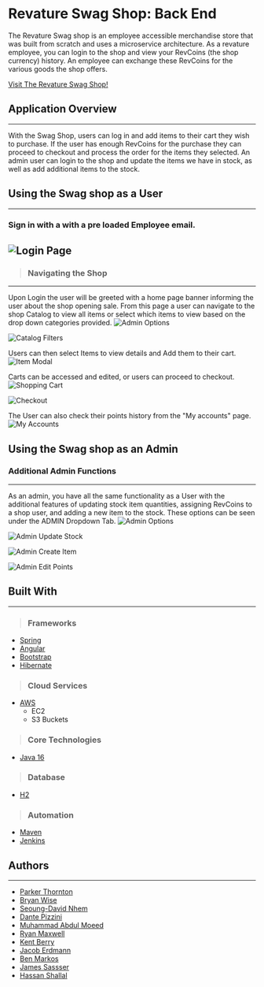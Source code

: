 # Revature Swag Shop: Back End

The Revature Swag shop is an employee accessible merchandise store that was built from scratch and uses a microservice architecture. As a revature employee, you can login to the shop and view your RevCoins (the shop currency) history. An employee can exchange these RevCoins for the various goods the shop offers.

[Visit The Revature Swag Shop!](http://revshop.mooo.com/login)

## Application Overview

---

With the Swag Shop, users can log in and add items to their cart they wish to purchase. If the user has enough RevCoins for the purchase they can proceed to checkout and process the order for the items they selected. An admin user can login to the shop and update the items we have in stock, as well as add additional items to the stock.

## Using the Swag shop as a User

---

### Sign in with a with a pre loaded Employee email.
![Login Page](./src/assets/images/LoginPage.png)
---


> ### Navigating the Shop

---

Upon Login the user will be greeted with a home page banner informing the user about the shop opening sale. From this page a user can navigate to the shop Catalog to view all items or select which items to view based on the drop down categories provided.
![Admin Options](./src/assets/images/ClothingDropdown.png)

![Catalog Filters](./src/assets/images/CatalogNFilters.png)

Users can then select Items to view details and Add them to their cart.
![Item Modal](./src/assets/images/ItemModal.png)

Carts can be accessed and edited, or users can proceed to checkout.
![Shopping Cart](./src/assets/images/CartPreCheckout.png)

![Checkout](./src/assets/images/CheckoutForm.png)

The User can also check their points history from the "My accounts" page.
![My Accounts](./src/assets/images/UserPointsHistory.png)

## Using the Swag shop as an Admin

### Additional Admin Functions

---

As an admin, you have all the same functionality as a User with the additional features of updating stock item quantities, assigning RevCoins to a shop user, and adding a new item to the stock. These options can be seen under the ADMIN Dropdown Tab.
![Admin Options](./src/assets/images/AdminLandingDropdown.png)

![Admin Update Stock](./src/assets/images/AdminUpdateStock.png)

![Admin Create Item](./src/assets/images/AdminCreateItem.png)

![Admin Edit Points](./src/assets/images/AdminAddPoints.png)

## Built With

---

> ### Frameworks

- [Spring](https://spring.io/guides)
- [Angular](https://angular.io/docs)
- [Bootstrap](https://getbootstrap.com/)
- [Hibernate](https://hibernate.org/orm/documentation/5.4/)

> ### Cloud Services

- [AWS](https://aws.amazon.com/)
    - EC2
    - S3 Buckets

> ### Core Technologies

- [Java 16](https://docs.oracle.com/javase/16/docs/)

> ### Database

- [H2](https://www.h2database.com/html/main.html)

> ### Automation

- [Maven](https://maven.apache.org/guides/)
- [Jenkins](https://www.jenkins.io/doc/)



## Authors

---

- [Parker Thornton](https://github.com/pkt77)
- [Bryan Wise](https://github.com/Coach-BWise)
- [Seoung-David Nhem](https://github.com/dnhem27)
- [Dante Pizzini](https://github.com/DanPizzini)
- [Muhammad Abdul Moeed](https://github.com/abdulmoeedak)
- [Ryan Maxwell](https://github.com/RMaxwell404)
- [Kent Berry](https://github.com/kentwberry4)
- [Jacob Erdmann](https://github.com/Jerdmann94)
- [Ben Markos](https://github.com/Ben30000)
- [James Sassser](https://github.com/J-Sasser)
- [Hassan Shallal](https://github.com/hassanshallal)
